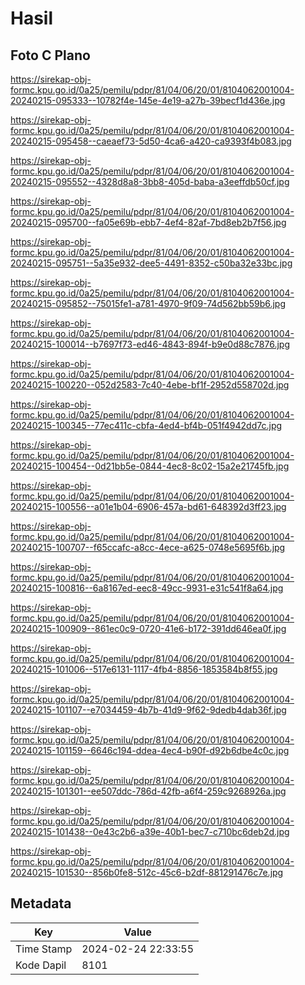 # Hasil

## Foto C Plano

https://sirekap-obj-formc.kpu.go.id/0a25/pemilu/pdpr/81/04/06/20/01/8104062001004-20240215-095333--10782f4e-145e-4e19-a27b-39becf1d436e.jpg

https://sirekap-obj-formc.kpu.go.id/0a25/pemilu/pdpr/81/04/06/20/01/8104062001004-20240215-095458--caeaef73-5d50-4ca6-a420-ca9393f4b083.jpg

https://sirekap-obj-formc.kpu.go.id/0a25/pemilu/pdpr/81/04/06/20/01/8104062001004-20240215-095552--4328d8a8-3bb8-405d-baba-a3eeffdb50cf.jpg

https://sirekap-obj-formc.kpu.go.id/0a25/pemilu/pdpr/81/04/06/20/01/8104062001004-20240215-095700--fa05e69b-ebb7-4ef4-82af-7bd8eb2b7f56.jpg

https://sirekap-obj-formc.kpu.go.id/0a25/pemilu/pdpr/81/04/06/20/01/8104062001004-20240215-095751--5a35e932-dee5-4491-8352-c50ba32e33bc.jpg

https://sirekap-obj-formc.kpu.go.id/0a25/pemilu/pdpr/81/04/06/20/01/8104062001004-20240215-095852--75015fe1-a781-4970-9f09-74d562bb59b6.jpg

https://sirekap-obj-formc.kpu.go.id/0a25/pemilu/pdpr/81/04/06/20/01/8104062001004-20240215-100014--b7697f73-ed46-4843-894f-b9e0d88c7876.jpg

https://sirekap-obj-formc.kpu.go.id/0a25/pemilu/pdpr/81/04/06/20/01/8104062001004-20240215-100220--052d2583-7c40-4ebe-bf1f-2952d558702d.jpg

https://sirekap-obj-formc.kpu.go.id/0a25/pemilu/pdpr/81/04/06/20/01/8104062001004-20240215-100345--77ec411c-cbfa-4ed4-bf4b-051f4942dd7c.jpg

https://sirekap-obj-formc.kpu.go.id/0a25/pemilu/pdpr/81/04/06/20/01/8104062001004-20240215-100454--0d21bb5e-0844-4ec8-8c02-15a2e21745fb.jpg

https://sirekap-obj-formc.kpu.go.id/0a25/pemilu/pdpr/81/04/06/20/01/8104062001004-20240215-100556--a01e1b04-6906-457a-bd61-648392d3ff23.jpg

https://sirekap-obj-formc.kpu.go.id/0a25/pemilu/pdpr/81/04/06/20/01/8104062001004-20240215-100707--f65ccafc-a8cc-4ece-a625-0748e5695f6b.jpg

https://sirekap-obj-formc.kpu.go.id/0a25/pemilu/pdpr/81/04/06/20/01/8104062001004-20240215-100816--6a8167ed-eec8-49cc-9931-e31c541f8a64.jpg

https://sirekap-obj-formc.kpu.go.id/0a25/pemilu/pdpr/81/04/06/20/01/8104062001004-20240215-100909--861ec0c9-0720-41e6-b172-391dd646ea0f.jpg

https://sirekap-obj-formc.kpu.go.id/0a25/pemilu/pdpr/81/04/06/20/01/8104062001004-20240215-101006--517e6131-1117-4fb4-8856-1853584b8f55.jpg

https://sirekap-obj-formc.kpu.go.id/0a25/pemilu/pdpr/81/04/06/20/01/8104062001004-20240215-101107--e7034459-4b7b-41d9-9f62-9dedb4dab36f.jpg

https://sirekap-obj-formc.kpu.go.id/0a25/pemilu/pdpr/81/04/06/20/01/8104062001004-20240215-101159--6646c194-ddea-4ec4-b90f-d92b6dbe4c0c.jpg

https://sirekap-obj-formc.kpu.go.id/0a25/pemilu/pdpr/81/04/06/20/01/8104062001004-20240215-101301--ee507ddc-786d-42fb-a6f4-259c9268926a.jpg

https://sirekap-obj-formc.kpu.go.id/0a25/pemilu/pdpr/81/04/06/20/01/8104062001004-20240215-101438--0e43c2b6-a39e-40b1-bec7-c710bc6deb2d.jpg

https://sirekap-obj-formc.kpu.go.id/0a25/pemilu/pdpr/81/04/06/20/01/8104062001004-20240215-101530--856b0fe8-512c-45c6-b2df-881291476c7e.jpg


## Metadata

| Key        | Value               |
| ---------- | ------------------- |
| Time Stamp | 2024-02-24 22:33:55 |
| Kode Dapil | 8101                |




